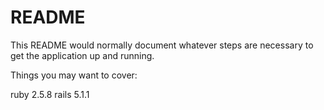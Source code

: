 # README

This README would normally document whatever steps are necessary to get the
application up and running.

Things you may want to cover:

ruby 2.5.8
rails 5.1.1
